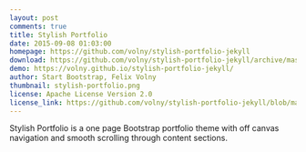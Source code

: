```yaml
---
layout: post
comments: true
title: Stylish Portfolio
date: 2015-09-08 01:03:00
homepage: https://github.com/volny/stylish-portfolio-jekyll
download: https://github.com/volny/stylish-portfolio-jekyll/archive/master.zip
demo: https://volny.github.io/stylish-portfolio-jekyll/
author: Start Bootstrap, Felix Volny
thumbnail: stylish-portfolio.png
license: Apache License Version 2.0
license_link: https://github.com/volny/stylish-portfolio-jekyll/blob/master/LICENSE
---
```


Stylish Portfolio is a one page Bootstrap portfolio theme with off canvas navigation and smooth scrolling through content sections.
